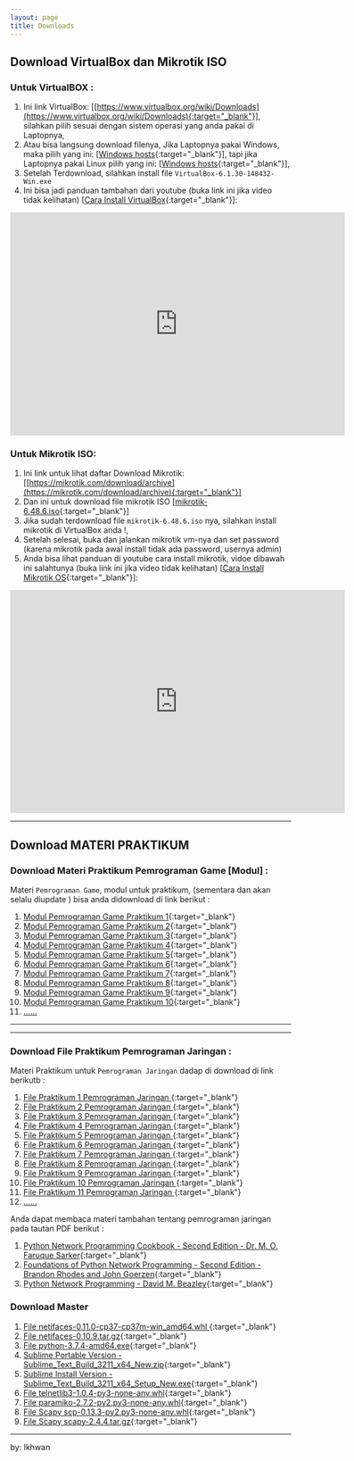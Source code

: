 ```yaml
---
layout: page
title: Downloads
---
```


<!-- <a href="#vbox">Go To Download VirtualBox link</a> -->

<a name="vbox"></a>

## Download VirtualBox dan Mikrotik ISO

### Untuk VirtualBOX : 
1. Ini link VirtualBox: [[https://www.virtualbox.org/wiki/Downloads](https://www.virtualbox.org/wiki/Downloads){:target="_blank"}], silahkan pilih sesuai dengan sistem operasi yang anda pakai di Laptopnya, 
2. Atau bisa langsung download filenya, Jika Laptopnya pakai Windows, maka pilih yang ini: [[Windows hosts](https://download.virtualbox.org/virtualbox/6.1.30/VirtualBox-6.1.30-148432-Win.exe){:target="_blank"}], tapi jika Laptopnya pakai Linux pilih yang ini: [[Windows hosts](https://www.virtualbox.org/wiki/Linux_Downloads){:target="_blank"}],
3. Setelah Terdownload, silahkan install file `VirtualBox-6.1.30-148432-Win.exe`
4. Ini bisa jadi panduan tambahan dari youtube (buka link ini jika video tidak kelihatan) [[Cara Install VirtualBox](https://www.youtube.com/watch?v=hDMGKaa3hc4){:target="_blank"}]: 

<!-- <iframe width="420" height="300" src="http://www.youtube.com/embed/hDMGKaa3hc4" frameborder="0"></iframe> -->
<iframe allowfullscreen="" class="YOUTUBE-iframe-video" frameborder="0" height="400" src="https://www.youtube.com/embed/hDMGKaa3hc4" width="600"></iframe>

### Untuk Mikrotik ISO: 

1. Ini link untuk lihat daftar Download Mikrotik: [[https://mikrotik.com/download/archive](https://mikrotik.com/download/archive){:target="_blank"}]
2. Dan ini untuk download file mikrotik ISO [[mikrotik-6.48.6.iso](https://download.mikrotik.com/routeros/6.48.6/mikrotik-6.48.6.iso){:target="_blank"}]
3. Jika sudah terdownload file `mikrotik-6.48.6.iso` nya, silahkan install mikrotik di VirtualBox anda !,
4. Setelah selesai, buka dan jalankan mikrotik vm-nya dan set password (karena mikrotik pada awal install tidak ada password, usernya admin)
5. Anda bisa lihat panduan di youtube cara install mikrotik, vidoe dibawah ini salahtunya (buka link ini jika video tidak kelihatan) [[Cara Install Mikrotik OS](https://www.youtube.com/watch?v=hDMGKaa3hc4){:target="_blank"}]:

<iframe allowfullscreen="" class="YOUTUBE-iframe-video" frameborder="0" height="400" src="https://www.youtube.com/embed/rT2ikfOMjI4" width="600"></iframe>




***

## Download MATERI PRAKTIKUM 

### Download Materi Praktikum <b>Pemrograman Game</b> [Modul] :

Materi `Pemrograman Game`, modul untuk praktikum, (sementara dan akan selalu diupdate ) bisa anda didownload di link berikut :

1. [Modul Pemrograman Game Praktikum 1](assets/reff/pgame/Modul_Pgame_prak_1.pdf){:target="_blank"}
1. [Modul Pemrograman Game Praktikum 2](assets/reff/pgame/Modul_Pgame_prak_2.pdf){:target="_blank"}
1. [Modul Pemrograman Game Praktikum 3](assets/reff/pgame/Modul_Pgame_prak_3.pdf){:target="_blank"}
1. [Modul Pemrograman Game Praktikum 4](assets/reff/pgame/Modul_Pgame_prak_4.pdf){:target="_blank"}
1. [Modul Pemrograman Game Praktikum 5](assets/reff/pgame/Modul_Pgame_prak_5.pdf){:target="_blank"}
1. [Modul Pemrograman Game Praktikum 6](assets/reff/pgame/Modul_Pgame_prak_6.pdf){:target="_blank"}
1. [Modul Pemrograman Game Praktikum 7](assets/reff/pgame/Modul_Pgame_prak_7.pdf){:target="_blank"}
1. [Modul Pemrograman Game Praktikum 8](assets/reff/pgame/Modul_Pgame_prak_8.pdf){:target="_blank"}
1. [Modul Pemrograman Game Praktikum 9](assets/reff/pgame/Modul_Pgame_prak_9.pdf){:target="_blank"}
1. [Modul Pemrograman Game Praktikum 10](assets/reff/pgame/Modul_Pgame_prak_10.pdf){:target="_blank"}
2. <a href="#" onclick="alert('Baaaaa..!, Kocong to...:).');">......</a>



***
***


### Download File Praktikum <b>Pemrograman Jaringan </b> :

Materi Praktikum untuk `Pemrograman Jaringan` dadap di download di link berikutb :

1. [File  Praktikum 1 Pemrograman Jaringan ](assets/reff/pjar/Praktikum_PJar_1.pdf){:target="_blank"}
1. [File  Praktikum 2 Pemrograman Jaringan ](assets/reff/pjar/Praktikum_PJar_2.pdf){:target="_blank"}
1. [File  Praktikum 3 Pemrograman Jaringan ](assets/reff/pjar/Praktikum_PJar_3.pdf){:target="_blank"}
1. [File  Praktikum 4 Pemrograman Jaringan ](assets/reff/pjar/Praktikum_PJar_4.pdf){:target="_blank"}
1. [File  Praktikum 5 Pemrograman Jaringan ](assets/reff/pjar/Praktikum_PJar_5.pdf){:target="_blank"}
1. [File  Praktikum 6 Pemrograman Jaringan ](assets/reff/pjar/Praktikum_PJar_6.pdf){:target="_blank"}
1. [File  Praktikum 7 Pemrograman Jaringan ](assets/reff/pjar/Praktikum_PJar_7.pdf){:target="_blank"}
1. [File  Praktikum 8 Pemrograman Jaringan ](assets/reff/pjar/Praktikum_PJar_8.pdf){:target="_blank"}
1. [File  Praktikum 9 Pemrograman Jaringan ](assets/reff/pjar/Praktikum_PJar_9.pdf){:target="_blank"}
1. [File  Praktikum 10 Pemrograman Jaringan ](assets/reff/pjar/Praktikum_PJar_10.pdf){:target="_blank"}
1. [File  Praktikum 11 Pemrograman Jaringan ](assets/reff/pjar/Praktikum_PJar_11.pdf){:target="_blank"}
2. <a href="#" onclick="alert('Baaaaa......~!, Kocong to...:).');">......</a>


Anda dapat membaca materi tambahan tentang pemrograman jaringan pada tautan PDF berikut  :

1. [Python Network Programming Cookbook - Second Edition - Dr. M. O. Faruque Sarker](assets/reff/pjar/PythonNetworkProgramming_SecondEdition_Ekstra.pdf){:target="_blank"}
1. [Foundations of Python Network Programming - Second Edition - Brandon Rhodes and John Goerzen](assets/reff/pjar/Foundations_of_Python_Network_Programming_Second_Edition_2010.pdf){:target="_blank"}
2. [Python Network Programming - David M. Beazley](assets/reff/pjar/Python_NetBinder_Ekstra.pdf){:target="_blank"}


### Download Master

1. [File netifaces-0.11.0-cp37-cp37m-win_amd64.whl ](assets/reff/master/netifaces-0.11.0-cp37-cp37m-win_amd64.whl){:target="_blank"}
2. [File netifaces-0.10.9.tar.gz](assets/reff/master/netifaces-0.10.9.tar.gz){:target="_blank"}
3. [File python-3.7.4-amd64.exe](assets/reff/master/python-3.7.4-amd64.exe){:target="_blank"}
4. [Sublime Portable Version - Sublime_Text_Build_3211_x64_New.zip](assets/reff/master/Sublime_Text_Build_3211_x64_New.zip){:target="_blank"}
5. [Sublime Install Version - Sublime_Text_Build_3211_x64_Setup_New.exe](assets/reff/master/Sublime_Text_Build_3211_x64_Setup_New.exe){:target="_blank"}
1. [File telnetlib3-1.0.4-py3-none-any.whl](assets/reff/master/telnetlib3-1.0.4-py3-none-any.whl){:target="_blank"}
1. [File paramiko-2.7.2-py2.py3-none-any.whl](assets/reff/master/paramiko-2.7.2-py2.py3-none-any.whl){:target="_blank"}
1. [File Scapy scp-0.13.3-py2.py3-none-any.whl](assets/reff/master/scp-0.13.3-py2.py3-none-any.whl){:target="_blank"}
1. [File Scapy scapy-2.4.4.tar.gz](assets/reff/master/scapy-2.4.4.tar.gz){:target="_blank"}



<!-- 
1. [File modul python Paramiko](assets/reff/master/paramiko/cryptography-36.0.0-cp36-abi3-manylinux_2_24_x86_64.whl){:target="_blank"}
1. [File modul python Paramiko](assets/reff/master/paramiko/paramiko-2.8.1-py2.py3-none-any.whl){:target="_blank"}
1. [File modul python Paramiko](assets/reff/master/paramiko/PyNaCl-1.4.0-cp35-abi3-manylinux1_x86_64.whl){:target="_blank"}
1. [File modul python Paramiko](assets/reff/master/paramiko/cffi-1.15.0-cp310-cp310-manylinux_2_12_x86_64.manylinux2010_x86_64.whl){:target="_blank"}
1. [File modul python Paramiko](assets/reff/master/paramiko/bcrypt-3.2.0-cp36-abi3-manylinux2010_x86_64.whl){:target="_blank"}
1. [File modul python Paramiko](assets/reff/master/paramiko/six-1.16.0-py2.py3-none-any.whl){:target="_blank"}
1. [File modul python Paramiko](assets/reff/master/paramiko/pycparser-2.21-py2.py3-none-any.whl){:target="_blank"}
1. [File modul python Paramiko](assets/reff/master/paramiko-2.7.2-py2.py3-none-any.whl){:target="_blank"}
 -->

<!--1. [File {:target="_blank"}python-3.7.8-amd64.exe](assets/reff/master/python-3.7.8-amd64.exe){:target="_blank"}-->

<!--1. [File python-3.7.9-amd64.exe](assets/reff/master/python-3.7.9-amd64.exe){:target="_blank"}-->
<!--1. [File python-3.8.5-amd64.exe](assets/reff/master/python-3.8.5-amd64.exe){:target="_blank"}-->


<!-- #### TES Embed Video : 

<iframe width="480" height="360" src="http://www.youtube.com/embed/WO82PoAczTc" frameborder="0"> </iframe>

-->


***
by: Ikhwan
